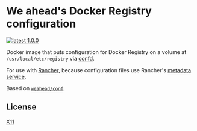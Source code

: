 # We ahead's Docker Registry configuration

[![latest 1.0.0](https://img.shields.io/badge/latest-1.0.0-green.svg)](https://github.com/weahead/docker-registry-conf/releases/tag/v1.0.0)

Docker image that puts configuration for Docker Registry on a volume at `/usr/local/etc/registry` via [confd](https://github.com/kelseyhightower/confd).

For use with [Rancher](http://rancher.com/), because configuration files use Rancher's [metadata service](http://docs.rancher.com/rancher/rancher-services/metadata-service/).

Based on [`weahead/conf`](https://github.com/weahead/docker-conf).


## License

[X11](LICENSE)

